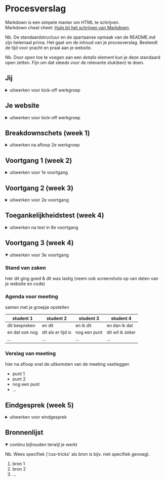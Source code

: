 # Procesverslag
Markdown is een simpele manier om HTML te schrijven.  
Markdown cheat cheet: [Hulp bij het schrijven van Markdown](https://github.com/adam-p/markdown-here/wiki/Markdown-Cheatsheet).

Nb. De standaardstructuur en de spartaanse opmaak van de README.md zijn helemaal prima. Het gaat om de inhoud van je procesverslag. Besteedt de tijd voor pracht en praal aan je website.

Nb. Door *open* toe te voegen aan een *details* element kun je deze standaard open zetten. Fijn om dat steeds voor de relevante stuk(ken) te doen.





## Jij

<details>
<summary>uitwerken voor kick-off werkgroep</summary>

### Auteur:
Leo Kramer

#### Je startniveau:
Rood

#### Je focus:
Surface plane
 
</details>





## Je website

<details>
<summary>uitwerken voor kick-off werkgroep</summary>

### Je opdracht:
https://cuckoo.team/

#### Screenshot(s) van de eerste pagina (small screen): 
Home pagina (waar je een sessie aanmaakt).
 
<img src="images/cuckoo-home-phone.png" width="375px" alt="De homepagina van cuckoo, hierin kan je een sessie aanmaken om daarna in te gaan werken.">

#### Screenshot(s) van de tweede pagina (small screen):
Werk pagina (waar je met de pomodoro methode aan de slag gaat).
 
<img src="images/cuckoo-work-phone.png" width="375px" alt="De werkpagina van cuckooo, hierin kan je een timer aanzetten die naar beneden tijd terwijl je bezig bent.">
 
</details>





## Breakdownschets (week 1)

<details>
<summary>uitwerken na afloop 2e werkgroep</summary>

### de hele pagina: 
Deze pagina is het hart van cuckoo en bevat ook de meest interressante code. De timers lijken mij een uitdaging om te gaan coderen terwijl de website zelf eigenlijk best wel simpel is. Ik hoop dat nadat het me gelukt is om de timers natuurlijk te laten lopen dat nog wat extra functionaliteiten bij de surface plane kan toevoegen (ook ga ik kijken om de website responsive te maken, maar dat valt nog wel te doen met deze website). Tot nu toe denk ik eraan om een dark en light mode toe te voegen.
<img src="images/cuckoo-werk-breakdown.png" width="375px" alt="breakdown van de hele pagina">

</details>





## Voortgang 1 (week 2)

<details>
<summary>uitwerken voor 1e voortgang</summary>

### Stand van zaken
Tot nu toe is het niet heel lastig geweest om de website in elkaar te gooien, de html is niet heel ingewikkeld en de grootste onderdelen van de website zijn makkelijk in CSS te regelen (zoals de achtergrond kleur en het plaatsen van alle tekst). Waar ik wel moeite mee had was de navigatiebalk. Na wat spelen is het me gelukt om die op de juiste positie te zetten, maar ik had ook problemen met de hover (een compleet andere sectie bedekte de ruimte waar je op zou moeten hoveren), dit is nu wel opgelost. De grootste uitdaging zijn de timers, die moeten nog flink uitgewerkt worden, maar de fundering is bijna klaar dus de timers statisch neerzetten moet nu makkelijk te doen zijn voor volgende week.
 
<img src="images/week2-nav.png" width="100px" alt="deze hover werkte alleen bij een bepaald gedeelte van de pagina en niet over de hele nav">
<img src="images/week2-timers.png" width="375px" alt="De eerste timer ziet er al goed uit, ik moet deze nog alleen een positie geven en dan kan ik de rest van de timers doen">

### Agenda voor meeting
samen met je groepje opstellen

| Leo      | Timo          | Joppe    | Maeren        |
| ---            | ---                | ---          | ---              |
| Willekeurige posities  | Responsiveness              | HTML structuur    | Hoe ik een nette html kan schrijven zonder div’s    |
| Meer beweging bij elementen (schudden of colisions en zo) | positioneren | Positioneren | id’s en classes |
| Informatie opslaan en verwerken |  |  | CSS positioneren |



### Verslag van meeting
hier na afloop snel de uitkomsten van de meeting vastleggen

- Random positioneren: https://developer.mozilla.org/en-US/docs/Web/JavaScript/Reference/Global_Objects/Math/random
- Media queries: https://developer.mozilla.org/en-US/docs/Web/CSS/Media_Queries/Using_media_queries

</details>





## Voortgang 2 (week 3)

<details>
<summary>uitwerken voor 2e voortgang</summary>

### Stand van zaken
Ik had deze week nog heel veel moeite met het positioneren van alle timers, uiteindelijk met wat hulp van Sanne is het me gelukt om de fundering te hebben. Het enige wat er nu moet gebeuren is alle timers neerzetten op de juiste plek (en daarna de volgende pagina coderen). Ik zat daar vooral vast mee dus dat kostte mijn hele week eigenlijk. Gelukkig is dit eigenlijk het lastigste gedeelte van mijn code en is de rest wel te doen.
 
<img src="images/week3-timers.png" width="100px" alt="door translate en rotate te gebruiken kan elke timer individueel neerzetten waar ik wil">


### Agenda voor meeting
samen met je groepje opstellen

| Leo      | Timo          | Joppe    | Maeren        |
| ---            | ---                | ---          | ---              |
| Hoe selectoren aanpakt wanneer je met meerdere pagina's werkt  | Werken met media query's voor responsiveness | Werken met grid/ flexbox  | Hoe ik een nette html kan schrijven zonder div’s, id’s en classes   |
| Werken met media query's voor responsiveness | |  | CSS positioneren. |


### Verslag van meeting
hier na afloop snel de uitkomsten van de meeting vastleggen

- Gebruik classes en id's als selectoren niet goed lopen over twee pagina's.

</details>





## Toegankelijkheidstest (week 4)

<details>
<summary>uitwerken na test in 8e voortgang</summary>

### Bevindingen
Lijst met je bevindingen die in de test naar voren kwamen:

#### Motoriek beperking
Hier korte omschrijving (met indien nodig een afbeelding)
Bij motorieke beperkingen is het lastig om op kleine knoppen te drukken. Je gaat veel makkelijker over de hele pagina heen waardoor je minder snel kijkt naar de details in een webpagina.

Hier een omschrijving van hoe het opgelost kan worden (met indien nodig een afbeelding)
Hou knoppen groot en probeer ook veel ondersteuning met het toetsenbord te houden zodat ze niet eens zo veel problemen zullen hebben met de muis (dit is te doen door de focus state duidelijk te houden en dat je ook alles kan selecteren met je toetsenbord dat nodig is).


#### Zicht
Hier korte omschrijving (met indien nodig een afbeelding)
Mensen met kleurenblindheid of een niet optimaal zicht kunnen niet goed contrast zien tussen twee kleuren. Ook zien ze niet de volledige pagina duidelijk.

Hier een omschrijving van hoe het opgelost kan worden (met indien nodig een afbeelding)
Zorg ervoor dat de meest belangrijke informatie gegroepeerd is (bijv. de navigatie). Ook duidelijk contrast tussen twee kleuren is belangrijk, vooral bij de achtergrond.

#### Screenreader
Hier korte omschrijving (met indien nodig een afbeelding)
Met een screenreader zegt die soms dingen dubbel neer vanwege de naamgeving van sommige elementen, ook lees je de pagina veel meer van onder naar beneden in plaats van dat je oog echt de compositie volgt.

Hier een omschrijving van hoe het opgelost kan worden (met indien nodig een afbeelding)
Hou een duidelijk structuur die van onder naar beneden loopt en vermijd zo veel mogelijk elementen een dubbele naamgeving te geven zodat het fijner te lezen valt met een screenreader.

</details>





## Voortgang 3 (week 4)

<details open>
<summary>uitwerken voor 3e voortgang</summary>

### Stand van zaken
hier dit ging goed & dit was lastig (neem ook screenshots op van delen van je website en code)


### Agenda voor meeting
samen met je groepje opstellen

| student 1      | student 2          | student 3    | student 4        |
| ---            | ---                | ---          | ---              |
| dit bespreken  | en dit             | en ik dit    | en dan ik dat    |
| en dat ook nog | dit als er tijd is | nog een punt | dit wil ik zeker |
| ...            | ...                | ...          | ...              |


### Verslag van meeting
hier na afloop snel de uitkomsten van de meeting vastleggen

- punt 1
- punt 2
- nog een punt
- ...

</details>





## Eindgesprek (week 5)

<details>
<summary>uitwerken voor eindgesprek</summary>

### Stand van zaken
hier dit ging goed & dit was lastig (neem ook screenshots op van delen van je website en code)

### Screenshot(s)

hier screenshot(s) van je eindresultaat

</details>





## Bronnenlijst

<details open>
<summary>continu bijhouden terwijl je werkt</summary>

Nb. Wees specifiek ('css-tricks' als bron is bijv. niet specifiek genoeg).

1. bron 1
2. bron 2
3. ...

</details>
